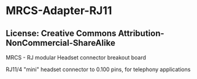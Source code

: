 # MRCS-Adapter-RJ11
## License: Creative Commons Attribution-NonCommercial-ShareAlike

MRCS - RJ modular Headset connector breakout board


RJ11/4 "mini" headset connector to 0.100 pins, for telephony applications
